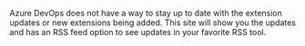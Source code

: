 Azure DevOps does not have a way to stay up to date with the extension updates or new extensions being added. This site will show you the updates and has an RSS feed option to see updates in your favorite RSS tool. 